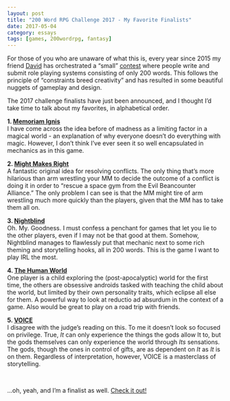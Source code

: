 ```yaml
---
layout: post
title: "200 Word RPG Challenge 2017 - My Favorite Finalists"
date: 2017-05-04
category: essays
tags: [games, 200wordrpg, fantasy]
---
```


For those of you who are unaware of what this is, every year since 2015 my friend [David](https://technicalgrimoire.com/) has orchestrated a “small” [contest](https://200wordrpg.github.io/) where people write and submit role playing systems consisting of only 200 words. This follows the principle of “constraints breed creativity” and has resulted in some beautiful nuggets of gameplay and design.

The 2017 challenge finalists have just been announced, and I thought I’d take time to talk about my favorites, in alphabetical order.

**1. [Memoriam Ignis](https://200wordrpg.github.io/2017/rpg/finalist/2017/04/19/MemoriamIgnis.html)**  
I have come across the idea before of madness as a limiting factor in a magical world - an explanation of why everyone doesn’t do everything with magic. However, I don’t think I’ve ever seen it so well encapsulated in mechanics as in this game.

**2. [Might Makes Right](https://200wordrpg.github.io/2017/rpg/finalist/2017/04/15/MightMakesRightMuscleMarinesinSpace.html)**  
A fantastic original idea for resolving conflicts. The only thing that’s more hilarious than arm wrestling your MM to decide the outcome of a conflict is doing it in order to “rescue a space gym from the Evil Beancounter Alliance.” The only problem I can see is that the MM might tire of arm wrestling much more quickly than the players, given that the MM has to take them all on.

**3. [Nightblind](https://200wordrpg.github.io/2017/rpg/finalist/2017/04/18/Nightblind.html)**  
Oh. My. Goodness. I must confess a penchant for games that let you lie to the other players, even if I may not be that good at them. Somehow, Nightblind manages to flawlessly put that mechanic next to some rich theming and storytelling hooks, all in 200 words. This is the game I want to play IRL the most. 

**4. [The Human World](https://200wordrpg.github.io/2017/rpg/finalist/2017/04/16/TheHumanWorld.html)**  
One player is a child exploring the (post-apocalyptic) world for the first time, the others are obsessive androids tasked with teaching the child about the world, but limited by their own personality traits, which eclipse all else for them. A powerful way to look at reductio ad absurdum in the context of a game. Also would be great to play on a road trip with friends.

**5. [VOICE](https://200wordrpg.github.io/2017/rpg/finalist/2017/04/23/VOICE.html)**  
I disagree with the judge’s reading on this. To me it doesn’t look so focused on privilege. True, _It_ can only experience the things the gods allow It to, but the gods themselves can only experience the world through _Its_ sensations. The gods, though the ones in control of gifts, are as dependent on _It_ as _It_ is on them. Regardless of interpretation, however, VOICE is a masterclass of storytelling.

&nbsp;

…oh, yeah, and I’m a finalist as well. [Check it out!](https://200wordrpg.github.io/2017/rpg/finalist/2017/04/19/TROLLS.html)